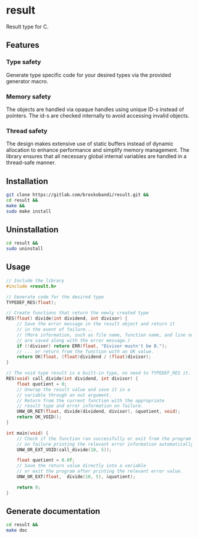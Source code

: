 # result
Result type for C.

## Features
### Type safety
Generate type specific code for your desired types via the provided generator macro.
### Memory safety
The objects are handled via opaque handles using unique ID-s instead of pointers. The id-s are checked internally to avoid accessing invalid objects.
### Thread safety
The design makes extensive use of static buffers instead of dynamic allocation to enhance performance and simplify memory management. The library ensures that all necessary global internal variables are handled in a thread-safe manner.

## Installation
```bash
git clone https://gitlab.com/broskobandi/result.git &&
cd result &&
make &&
sudo make install
```

## Uninstallation
```bash
cd result &&
sudo uninstall
```

## Usage
```c
// Include the library
#include <result.h>

// Generate code for the desired type
TYPEDEF_RES(float);

// Create functions that return the newly created type
RES(float) divide(int dividend, int divisor) {
	// Save the error message in the result object and return it 
	// in the event of failure...
	// (More information, such as file name, function name, and line number
	// are saved along with the error message.)
	if (!divisor) return ERR(float, "Divisor mustn't be 0.");
	// ... or return from the function with an OK value.
	return OK(float, (float)dividend / (float)divisor);
}

// The void type result is a built-in type, no need to TYPEDEF_RES it.
RES(void) call_divide(int dividend, int divisor) {
	float quotient = 0;
	// Unwrap the result value and save it in a
	// variable through an out argument.
	// Return from the current function with the appropriate 
	// result type and error information on failure.
	UNW_OR_RET(float, divide(dividend, divisor), &quotient, void);
	return OK_VOID();
}

int main(void) {
	// Check if the function ran successfully or exit from the program 
	// on failure printing the relevant error information automatically.
	UNW_OR_EXT_VOID(call_divide(10, 5));

	float quotient = 0.0f;
	// Save the return value directly into a variable 
	// or exit the program after printing the relevant error value.
	UNW_OR_EXT(float,  divide(10, 5), &quotient);

    return 0;
}
```

## Generate documentation
```bash
cd result &&
make doc
```
